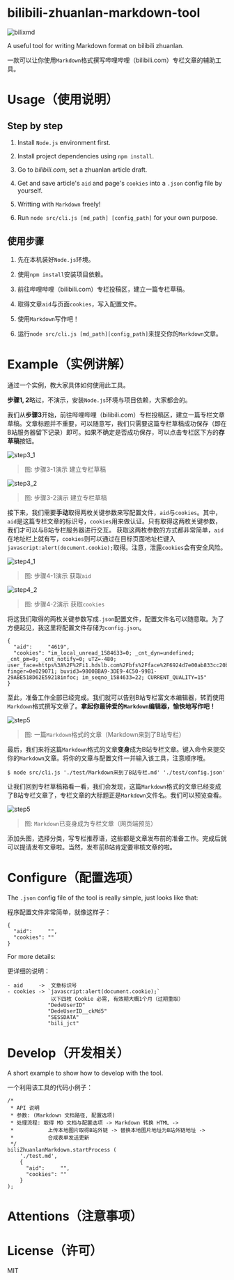# bilibili-zhuanlan-markdown-tool

![bilixmd](./docs/bilixmd.png)

A useful tool for writing Markdown format on bilibili zhuanlan.

一款可以让你使用`Markdown`格式撰写哔哩哔哩（bilibili.com）专栏文章的辅助工具。

# Usage（使用说明）

## Step by step

1. Install `Node.js` environment first.

2. Install project dependencies using `npm install`.

3. Go to *bilibili.com*, set a zhuanlan article draft.

4. Get and save article's `aid` and page's `cookies` into a `.json` config file by yourself.

5. Writting with `Markdown` freely!

6. Run `node src/cli.js [md_path] [config_path]` for your own purpose.

## 使用步骤

1. 先在本机装好`Node.js`环境。

2. 使用`npm install`安装项目依赖。

3. 前往哔哩哔哩（bilibili.com）专栏投稿区，建立一篇专栏草稿。

4. 取得文章`aid`与页面`cookies`，写入配置文件。

5. 使用`Markdown`写作吧！

6. 运行`node src/cli.js [md_path][config_path]`来提交你的`Markdown`文章。

# Example（实例讲解）

通过一个实例，教大家具体如何使用此工具。

**步骤1, 2**略过，不演示，安装`Node.js`环境与项目依赖，大家都会的。

我们从**步骤3**开始，前往哔哩哔哩（bilibili.com）专栏投稿区，建立一篇专栏文章草稿。文章标题并不重要，可以随意写，我们只需要这篇专栏草稿成功保存（即在B站服务器留下记录）即可。如果不确定是否成功保存，可以点击专栏区下方的**存草稿**按钮。

![step3_1](./docs/step3_1.png)

> 图: 步骤3-1演示 建立专栏草稿

![step3_2](./docs/step3_2.png)

> 图: 步骤3-2演示 建立专栏草稿

接下来，我们需要**手动**取得两枚关键参数来写配置文件，`aid`与`cookies`。其中，`aid`是这篇专栏文章的标识号，`cookies`用来做认证。只有取得这两枚关键参数，我们才可以与B站专栏服务器进行交互。
获取这两枚参数的方式都非常简单，`aid`在地址栏上就有写，`cookies`则可以通过在目标页面地址栏键入`javascript:alert(document.cookie);`取得。注意，泄露`cookies`会有安全风险。

![step4_1](./docs/step4_1.png)

> 图: 步骤4-1演示 获取`aid`

![step4_2](./docs/step4_2.png)

> 图: 步骤4-2演示 获取`cookies`

将这我们取得的两枚关键参数写成`.json`配置文件，配置文件名可以随意取。为了方便起见，我这里将配置文件存储为`config.json`。

```
{
  "aid":     "4619",
  "cookies": "im_local_unread_1584633=0; _cnt_dyn=undefined; _cnt_pm=0; _cnt_notify=0; uTZ=-480; user_face=https%3A%2F%2Fi1.hdslb.com%2Fbfs%2Fface%2F6924d7e00ab833cc20bc97c7d4147308b84464ae.jpg; finger=0e029071; buvid3=9800BBA9-3DE9-4C50-99B1-29ABE518D62E59218infoc; im_seqno_1584633=22; CURRENT_QUALITY=15"
}
```
至此，准备工作全部已经完成。我们就可以告别B站专栏富文本编辑器，转而使用`Markdown`格式撰写文章了。**拿起你最钟爱的`Markdown`编辑器，愉快地写作吧！**

![step5](./docs/step5.png)

> 图: 一篇`Markdown`格式的文章（Markdown来到了B站专栏）

最后，我们来将这篇`Markdown`格式的文章**变身**成为B站专栏文章。键入命令来提交你的`Markdown`文章。将你的文章与配置文件一并输入该工具，注意顺序哦。

```
$ node src/cli.js './test/Markdown来到了B站专栏.md' './test/config.json'
```
让我们回到专栏草稿箱看一看，我们会发现，这篇`Markdown`格式的文章已经变成了B站专栏文章了，专栏文章的大标题正是`Markdown`文件名。我们可以预览查看。

![step5](./docs/step6.png)

> 图: `Markdown`已变身成为专栏文章（网页端预览）

添加头图，选择分类，写专栏推荐语，这些都是文章发布前的准备工作。完成后就可以提请发布文章啦。当然，发布前B站肯定要审核文章的啦。

# Configure（配置选项）

The `.json` config file of the tool is really simple, just looks like that:

程序配置文件非常简单，就像这样子：

```
{
  "aid":     "",
  "cookies": ""
}
```

For more details:

更详细的说明：

```
- aid     ->  文章标识号
- cookies -> `javascript:alert(document.cookie);`
              以下四枚 Cookie 必需, 有效期大概1个月（过期重取）
             "DedeUserID"
             "DedeUserID__ckMd5"
             "SESSDATA"
             "bili_jct"
```

# Develop（开发相关）

A short example to show how to develop with the tool.

一个利用该工具的代码小例子：

```
/*
 * API 说明
 * 参数: (Markdown 文档路径, 配置选项)
 * 处理流程: 取得 MD 文档与配置选项 -> Markdown 转换 HTML ->
 *           上传本地图片取得B站外链 -> 替换本地图片地址为B站外链地址 ->
 *           合成表单发送更新
 */
biliZhuanlanMarkdown.startProcess (
    './test.md',
    {
      "aid":     "",
      "cookies": ""
    }
);
```

# Attentions（注意事项）


# License（许可）

MIT

